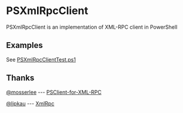 # PSXmlRpcClient
PSXmlRpcClient is an implementation of XML-RPC client in PowerShell

Examples
---

See [PSXmlRpcClientTest.ps1](./PSXmlRpcClientTest.ps1)

Thanks
---

[@mosserlee](https://github.com/mosserlee) --- [PSClient-for-XML-RPC](https://github.com/mosserlee/PSClient-for-XML-RPC)

[@lipkau](https://github.com/lipkau) --- [XmlRpc](https://github.com/lipkau/XmlRpc)